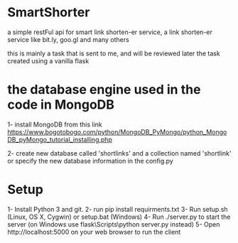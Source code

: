 # SmartShorter
 a simple restFul api for smart link shorten-er service, a link shorten-er service like bit.ly, goo.gl and many others

this is mainly a task that is sent to me, and will be reviewed later
the task created using a vanilla flask



# the database engine used in the code in MongoDB

1- install MongoDB from this link https://www.bogotobogo.com/python/MongoDB_PyMongo/python_MongoDB_pyMongo_tutorial_installing.php

2- create new database called 'shortlinks' and a collection named 'shortlink' or specify the new database information in the  config.py





# Setup

1- Install Python 3 and git.
2- run pip install requirments.txt
3- Run setup.sh (Linux, OS X, Cygwin) or setup.bat (Windows)
4- Run ./server.py to start the server (on Windows use flask\Scripts\python server.py instead)
5- Open http://localhost:5000 on your web browser to run the client
